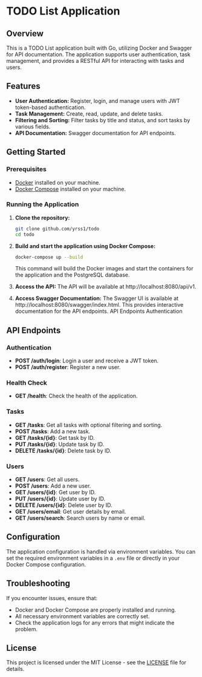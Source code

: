 # TODO List Application

## Overview

This is a TODO List application built with Go, utilizing Docker and Swagger for API documentation. The application supports user authentication, task management, and provides a RESTful API for interacting with tasks and users.

## Features

- **User Authentication:** Register, login, and manage users with JWT token-based authentication.
- **Task Management:** Create, read, update, and delete tasks.
- **Filtering and Sorting:** Filter tasks by title and status, and sort tasks by various fields.
- **API Documentation:** Swagger documentation for API endpoints.

## Getting Started

### Prerequisites

- [Docker](https://www.docker.com/products/docker-desktop) installed on your machine.
- [Docker Compose](https://docs.docker.com/compose/install/) installed on your machine.

### Running the Application

1. **Clone the repository:**

   ```bash
   git clone github.com/yrss1/todo
   cd todo
   ```
2. **Build and start the application using Docker Compose:** 
   ```bash
   docker-compose up --build
    ```
   This command will build the Docker images and start the containers for the application and the PostgreSQL database.
3. **Access the API:**
   The API will be available at http://localhost:8080/api/v1.
4. **Access Swagger Documentation:**
   The Swagger UI is available at http://localhost:8080/swagger/index.html. This provides interactive documentation for the API endpoints.
   API Endpoints
   Authentication

## API Endpoints

### Authentication

- **POST /auth/login**: Login a user and receive a JWT token.
- **POST /auth/register**: Register a new user.

### Health Check

- **GET /health**: Check the health of the application.

### Tasks

- **GET /tasks**: Get all tasks with optional filtering and sorting.
- **POST /tasks**: Add a new task.
- **GET /tasks/{id}**: Get task by ID.
- **PUT /tasks/{id}**: Update task by ID.
- **DELETE /tasks/{id}**: Delete task by ID.

### Users

- **GET /users**: Get all users.
- **POST /users**: Add a new user.
- **GET /users/{id}**: Get user by ID.
- **PUT /users/{id}**: Update user by ID.
- **DELETE /users/{id}**: Delete user by ID.
- **GET /users/email**: Get user details by email.
- **GET /users/search**: Search users by name or email.

## Configuration

The application configuration is handled via environment variables. You can set the required environment variables in a `.env` file or directly in your Docker Compose configuration.

## Troubleshooting

If you encounter issues, ensure that:

- Docker and Docker Compose are properly installed and running.
- All necessary environment variables are correctly set.
- Check the application logs for any errors that might indicate the problem.

## License

This project is licensed under the MIT License - see the [LICENSE](LICENSE) file for details.
